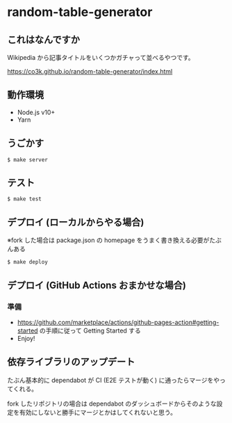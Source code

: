 # random-table-generator

## これはなんですか

Wikipedia から記事タイトルをいくつかガチャって並べるやつです。

https://co3k.github.io/random-table-generator/index.html

## 動作環境

- Node.js v10+
- Yarn

## うごかす

```
$ make server
```

## テスト

```
$ make test
```

## デプロイ (ローカルからやる場合)

※fork した場合は package.json の homepage をうまく書き換える必要がたぶんある

```
$ make deploy
```

## デプロイ (GitHub Actions おまかせな場合)

### 準備

- https://github.com/marketplace/actions/github-pages-action#getting-started の手順に従って Getting Started する
- Enjoy!


## 依存ライブラリのアップデート

たぶん基本的に dependabot が CI (E2E テストが動く) に通ったらマージをやってくれる。

fork したリポジトリの場合は dependabot のダッシュボードからそのような設定を有効にしないと勝手にマージとかはしてくれないと思う。

